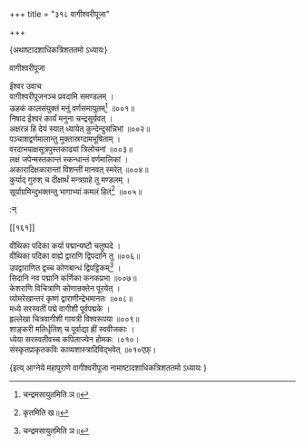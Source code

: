 +++
title = "३१८ वागीश्वरीपूजा"

+++

\{अथाष्टादशाधिकत्रिशततमो ऽध्यायः\}

वागीश्वरीपूजा  
    
ईश्वर उवाच  
वागीश्वरीपूजनञ्च प्रवदामि समण्डलम् ।  
ऊहकं कालसंयुक्तं मनुं वर्णसमायुतम्[^१]   ॥००१॥  
निषाद ईश्वरं कार्यं मनुना चन्द्रसूर्यवत् ।  
अक्षरन्न हि देयं स्यात् ध्यायेत् कुन्देन्दुसन्निभां   ॥००२॥  
पञ्चाशद्वर्णमालान्तु मुक्तास्रग्दामभूषिताम्   ।  
वरदाभयाक्षसूत्रपुस्तकाढ्यां त्रिलोचनां ॥००३॥  
लक्षं जपेन्मस्तकान्तं स्कन्धान्तं वर्णमालिकां   ।  
अकारादिक्षकारान्तां विशन्तीं मानवत् स्मरेत्   ॥००४॥  
कुर्याद् गुरुश् च दीक्षार्थं मन्त्रग्राहे तु मण्डलम्   ।  
सूर्याग्रमिन्दुभक्तन्तु भागाभ्यां कमलं हितं[^२]   ॥००५॥  
    
:न्  
    
[^१]: चन्द्रमसायुतमिति ञ॥  
    
[^२]: कृतमिति ख॥  

[[१६१]]
    
वीथिका पदिका कर्या पद्मान्यष्टौ चतुष्पदे ।  
वीथिका पदिका वाह्ये द्वाराणि द्विपदानि तु ॥००६॥  
उपद्वाराणित द्वच्च कोणबान्धं द्विपट्टिकम्[^१]   ।  
सिदानि नव पद्मानि कर्णिका कनकप्रभा ॥००७॥  
केशराणि विचित्राणि कोणान्रक्तेन पूरयेत् ।  
व्योमरेखान्तरं कृष्णं द्वाराणीन्द्रेभमानतः   ॥००८॥  
मध्ये सरस्वतीं पद्मे वागीशी पूर्वपद्मके ।  
हृल्लेखा चित्रवागीशी गायत्री विश्वरूपया ॥००९॥  
शाङ्करी मतिर्धृतिश् च पूर्वाद्या ह्रीं स्ववीजकाः   ।  
ध्येया सरस्वतीवच्च कपिलाज्येन होमकः ।०१०।  
संस्कृतप्राकृतकविः काव्यशास्त्रादिविद्भवेत् ॥०१०एफ़्।

\{इत्य् आग्नेये महापुराणे वागीश्वरीपूजा नामाष्टादशाधिकत्रिशततमो ऽध्यायः  }
    